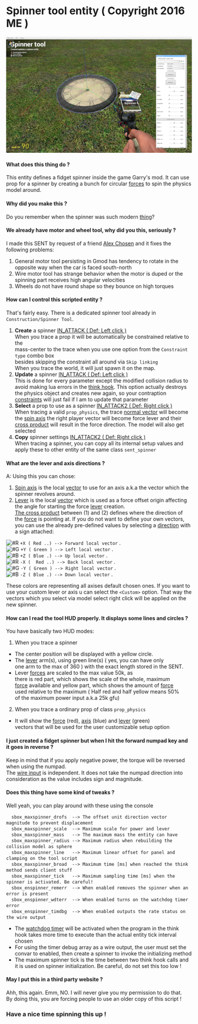 # Spinner tool entity ( Copyright 2016 ME )

![SpinnerTool](https://raw.githubusercontent.com/dvdvideo1234/SpinnerTool/master/data/pictures/screenshot.jpg)

#### What does this thing do ?
This entity defines a fidget spinner inside the game Garry's mod.
It can use prop for a spinner by creating a bunch for circular [forces][force_ref]
to spin the physics model around.

#### Why did you make this ?
Do you remember when the spinner was such modern [thing](https://en.wikipedia.org/wiki/Fidget_spinner)?

#### We already have motor and wheel tool, why did you this, seriously ?
I made this SENT by request of a friend [Alex Chosen](https://steamcommunity.com/id/AlexChosen) and it fixes the following problems:
1. General motor tool persisting in Gmod has tendency to rotate in the opposite way when
the car is faced south-north
2. Wire motor tool has strange behavior when the motor is duped or the spinning part
receives high angular velocities
3. Wheels do not have round shape so they bounce on high torques

#### How can I control this scripted entity ?
That's fairly easy. There is a dedicated spinner tool already in `Construction/Spinner Tool`.
  1. **Create** a spinner [IN_ATTACK ( Def: Left click )](https://wiki.garrysmod.com/page/Enums/IN) \
    When you trace a prop it will be automatically be constrained relative to the\
      mass-center to the trace when you use one option from the `Constraint type` combo box\
      besides skipping the constraint all around via `Skip linking`\
    When you trace the world, it will just spawn it on the map.
  2. **Update** a spinner [IN_ATTACK ( Def: Left click )](https://wiki.garrysmod.com/page/Enums/IN) \
    This is done for every parameter except the modified collision radius to
      avoid making lua errors in the [think hook](https://wiki.garrysmod.com/page/GM/Think). This option actually destroys
      the physics object and creates new again, so your contraption [constraints](https://wiki.garrysmod.com/page/constraint)
      will just fail if I am to update that parameter
  3. **Select** a prop to use as a spinner [IN_ATTACK2 ( Def: Right click )](https://wiki.garrysmod.com/page/Enums/IN) \
    When tracing a valid `prop_physics`, the trace [normal vector](https://en.wikipedia.org/wiki/Normal_(geometry)) will become the
      [spin axis][axis_ref] the right player vector will become force lever and their [cross product][cross_ref]
      will result in the force direction. The model will also get selected
  4. **Copy** spinner settings [IN_ATTACK2 ( Def: Right click )](https://wiki.garrysmod.com/page/Enums/IN) \
    When tracing a spinner, you can copy all its internal setup values and
      apply these to other entity of the same class `sent_spinner`

#### What are the lever and axis directions ?
A: Using this you can chose:
  1. [Spin axis][axis_ref] is the local [vector][vector_ref] to use for an axis
  a.k.a the vector which the spinner revolves around.
  2. [Lever][force_ref] is the local [vector][vector_ref] which is used as a
  force offset origin affecting the angle for starting the force [lever][lever_ref] creation.\
  [The cross product][cross_ref] between (1) and (2) defines
  where the direction of the [force][force_ref] is pointing at. If you do not want to define your own vectors,
  you can use the already pre-defined values by selecting a [direction][direction_ref] with a sign attached:

![#R][ref_cl_red]   ```+X ( Red ..) --> Forward local vector``` .\
![#G][ref_cl_green] ```+Y ( Green ) --> Left local vector``` .\
![#B][ref_cl_blue]  ```+Z ( Blue .) --> Up local vector``` .\
![#R][ref_cl_red]   ```-X (  Red ..) --> Back local vector``` .\
![#G][ref_cl_green] ```-Y ( Green ) --> Right local vector``` .\
![#B][ref_cl_blue]  ```-Z ( Blue .) --> Down local vector``` .

These colors are representing all axises default chosen ones.
If you want to use your custom lever or axis u can select the `<Custom>`
option. That way the vectors which you select via model select right click
will be applied on the new spinner.

#### How can I read the tool HUD properly. It displays some lines and circles ?
You have basically two HUD modes:
1. When you trace a spinner
* The center position will be displayed with a yellow circle.
* The [lever][lever_ref] arm(s), using green line(s) ( yes, you can have only\
      one arm to the max of 360 ) with the exact length stored in the SENT.
* Lever [forces][force_ref] are scaled to the max value 50k, as\
      there is red part, which shows the scale of the whole, maximum\
      [force][force_ref] available and yellow part, which shows the amount of [force][force_ref]\
      used relative to the maximum ( Half red and half yellow means 50%\
      of the maximum power input a.k.a 25k gfu)
2. When you trace a ordinary prop of class ```prop_physics```
* It will show the [force][force_ref] (red), [axis][axis_ref] (blue) and [lever][lever_ref] (green)\
vectors that will be used for the user customizable setup option

#### I just created a fidget spinner but when I hit the forward numpad key and it goes in reverse ?
Keep in mind that if you apply negative power, the torque will be reversed when using the numpad.\
The [wire input](https://github.com/wiremod/wire/blob/master/lua/wire/server/wirelib.lua#L106) is independent. It does not take the
numpad direction into consideration as the value includes sign and magnitude.

#### Does this thing have some kind of tweaks ?
Well yeah, you can play around with these using the console
```
  sbox_maxspinner_drofs  --> The offset unit direction vector magnitude to prevent displacement
  sbox_maxspinner_scale  --> Maximum scale for power and lever
  sbox_maxspinner_mass   --> The maximum mass the entity can have
  sbox_maxspinner_radius --> Maximum radius when rebuilding the collision model as sphere
  sbox_maxspinner_line   --> Maximum linear offset for panel and clamping on the tool script
  sbox_maxspinner_broad  --> Maximum time [ms] when reached the think method sends client stuff
  sbox_maxspinner_tick   --> Maximum sampling time [ms] when the spinner is activated. Be careful!
  sbox_enspinner_remerr  --> When enabled removes the spinner when an error is present
  sbox_enspinner_wdterr  --> When enabled turns on the watchdog timer error
  sbox_enspinner_timdbg  --> When enabled outputs the rate status on the wire output
```
* The [watchdog timer](https://en.wikipedia.org/wiki/Watchdog_timer) will be activated when the program in the think
  hook takes more time to execute than the actual entity tick interval chosen
* For using the timer debug array as a wire output, the user must set the convar
  to enabled, then create a spinner to invoke the initializing method
* The maximum spinner tick is the time between two think hook calls
  and it is used on spinner initialization. Be careful, do not set this too low !

#### May I put this in a third party website ?
Ahh, this again. Emm, NO. I will never give you my permission to do that.\
By doing this, you are forcing people to use an older copy of this script !


### Have a nice time spinning this up !

[force_ref]: https://en.wikipedia.org/wiki/Force
[lever_ref]: https://en.wikipedia.org/wiki/Lever
[axis_ref]: https://en.wikipedia.org/wiki/Rotation_around_a_fixed_axis
[vector_ref]: https://en.wikipedia.org/wiki/Euclidean_vector
[direction_ref]: https://en.wikipedia.org/wiki/Direction_vector
[cross_ref]: https://en.wikipedia.org/wiki/Cross_product
[ref_cl_red]: https://placehold.it/15/ff0000/000000?text=+
[ref_cl_green]: https://placehold.it/15/00ff00/000000?text=+
[ref_cl_blue]: https://placehold.it/15/0000ff/000000?text=+
